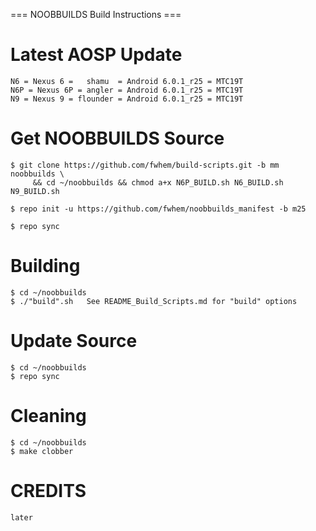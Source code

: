 === NOOBBUILDS Build Instructions ===

  # Latest AOSP Update
  
    N6 = Nexus 6 =   shamu  = Android 6.0.1_r25 = MTC19T
    N6P = Nexus 6P = angler = Android 6.0.1_r25 = MTC19T
    N9 = Nexus 9 = flounder = Android 6.0.1_r25 = MTC19T

    
  # Get NOOBBUILDS Source

    $ git clone https://github.com/fwhem/build-scripts.git -b mm noobbuilds \
         && cd ~/noobbuilds && chmod a+x N6P_BUILD.sh N6_BUILD.sh N9_BUILD.sh
         
    $ repo init -u https://github.com/fwhem/noobbuilds_manifest -b m25
    
    $ repo sync
    
  # Building
  
    $ cd ~/noobbuilds
    $ ./"build".sh   See README_Build_Scripts.md for "build" options   
    
  # Update Source
  
    $ cd ~/noobbuilds
    $ repo sync
    
  # Cleaning
  
    $ cd ~/noobbuilds
    $ make clobber

  # CREDITS
  
    later
